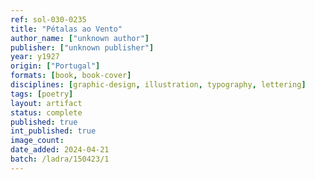 ```yaml
---
ref: sol-030-0235
title: "Pétalas ao Vento"
author_name: ["unknown author"]
publisher: ["unknown publisher"]
year: y1927
origin: ["Portugal"]
formats: [book, book-cover]
disciplines: [graphic-design, illustration, typography, lettering]
tags: [poetry]
layout: artifact
status: complete
published: true
int_published: true
image_count:
date_added: 2024-04-21
batch: /ladra/150423/1
---
```

